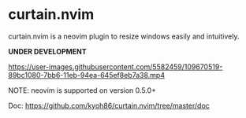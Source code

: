 # curtain.nvim

curtain.nvim is a neovim plugin to resize windows easily and intuitively.

**UNDER DEVELOPMENT**

https://user-images.githubusercontent.com/5582459/109670519-89bc1080-7bb6-11eb-94ea-645ef8eb7a38.mp4

NOTE: neovim is supported on version 0.5.0+

Doc: https://github.com/kyoh86/curtain.nvim/tree/master/doc
